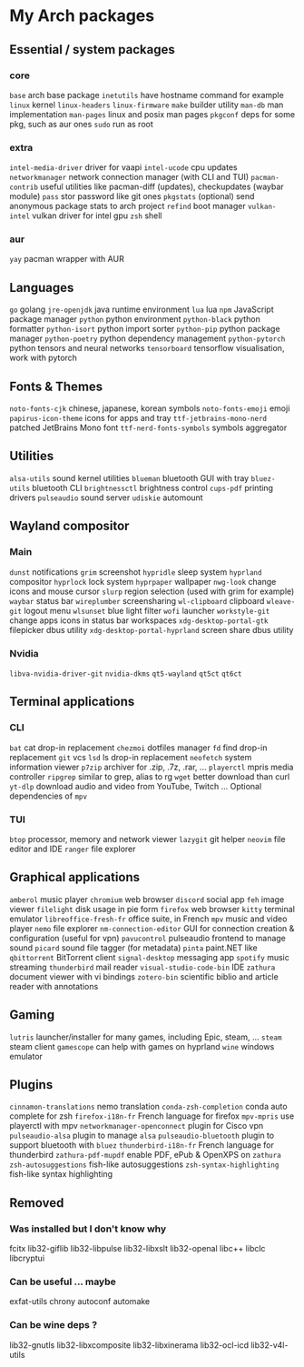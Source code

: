 # My Arch packages

## Essential / system packages

### core

`base` arch base package
`inetutils` have hostname command for example
`linux` kernel
`linux-headers`
`linux-firmware`
`make` builder utility
`man-db` man implementation
`man-pages` linux and posix man pages
`pkgconf` deps for some pkg, such as aur ones
`sudo` run as root

### extra

`intel-media-driver` driver for vaapi
`intel-ucode` cpu updates
`networkmanager` network connection manager (with CLI and TUI)
`pacman-contrib` useful utilities like pacman-diff (updates), checkupdates (waybar module)
`pass` stor password like git ones
`pkgstats` (optional) send anonymous package stats to arch project
`refind` boot manager
`vulkan-intel` vulkan driver for intel gpu
`zsh` shell

### aur

`yay` pacman wrapper with AUR

## Languages

`go` golang
`jre-openjdk` java runtime environment
`lua` lua
`npm` JavaScript package manager
`python` python environment
`python-black` python formatter
`python-isort` python import sorter
`python-pip` python package manager
`python-poetry` python dependency management
`python-pytorch` python tensors and neural networks
`tensorboard` tensorflow visualisation, work with pytorch

## Fonts & Themes

`noto-fonts-cjk` chinese, japanese, korean symbols
`noto-fonts-emoji` emoji
`papirus-icon-theme` icons for apps and tray
`ttf-jetbrains-mono-nerd` patched JetBrains Mono font
`ttf-nerd-fonts-symbols` symbols aggregator

## Utilities

`alsa-utils` sound kernel utilities
`blueman` bluetooth GUI with tray
`bluez-utils` bluetooth CLI
`brightnessctl` brightness control
`cups-pdf` printing drivers
`pulseaudio` sound server
`udiskie` automount

## Wayland compositor

### Main

`dunst` notifications
`grim` screenshot
`hypridle` sleep system
`hyprland` compositor
`hyprlock` lock system
`hyprpaper` wallpaper
`nwg-look` change icons and mouse cursor
`slurp` region selection (used with grim for example)
`waybar` status bar
`wireplumber` screensharing
`wl-clipboard` clipboard
`wleave-git` logout menu
`wlsunset` blue light filter
`wofi` launcher
`workstyle-git` change apps icons in status bar workspaces
`xdg-desktop-portal-gtk` filepicker dbus utility
`xdg-desktop-portal-hyprland` screen share dbus utility

### Nvidia

`libva-nvidia-driver-git`
`nvidia-dkms`
`qt5-wayland`
`qt5ct`
`qt6ct`

## Terminal applications

### CLI

`bat` cat drop-in replacement
`chezmoi` dotfiles manager
`fd` find drop-in replacement
`git` vcs
`lsd` ls drop-in replacement
`neofetch` system information viewer
`p7zip` archiver for .zip, .7z, .rar, ...
`playerctl` mpris media controller
`ripgrep` similar to grep, alias to rg
`wget` better download than curl
`yt-dlp` download audio and video from YouTube, Twitch ... Optional dependencies of `mpv`

### TUI

`btop` processor, memory and network viewer
`lazygit` git helper
`neovim` file editor and IDE
`ranger` file explorer

## Graphical applications

`amberol` music player
`chromium` web browser
`discord` social app
`feh` image viewer
`filelight` disk usage in pie form
`firefox` web browser
`kitty` terminal emulator
`libreoffice-fresh-fr` office suite, in French
`mpv` music and video player
`nemo` file explorer
`nm-connection-editor` GUI for connection creation & configuration (useful for vpn)
`pavucontrol` pulseaudio frontend to manage sound
`picard` sound file tagger (for metadata)
`pinta` paint.NET like
`qbittorrent` BitTorrent client
`signal-desktop` messaging app
`spotify` music streaming
`thunderbird` mail reader
`visual-studio-code-bin` IDE
`zathura` document viewer with vi bindings
`zotero-bin` scientific biblio and article reader with annotations

## Gaming

`lutris` launcher/installer for many games, including Epic, steam, ...
`steam` steam client
`gamescope` can help with games on hyprland
`wine` windows emulator

## Plugins

`cinnamon-translations` nemo translation
`conda-zsh-completion` conda auto complete for zsh
`firefox-i18n-fr` French language for firefox
`mpv-mpris` use playerctl with mpv
`networkmanager-openconnect` plugin for Cisco vpn
`pulseaudio-alsa` plugin to manage `alsa`
`pulseaudio-bluetooth` plugin to support bluetooth with `bluez`
`thunderbird-i18n-fr` French language for thunderbird
`zathura-pdf-mupdf` enable PDF, ePub & OpenXPS on `zathura`
`zsh-autosuggestions` fish-like autosuggestions
`zsh-syntax-highlighting` fish-like syntax highlighting

## Removed

### Was installed but I don't know why

fcitx
lib32-giflib
lib32-libpulse
lib32-libxslt
lib32-openal
libc++
libclc
libcryptui

### Can be useful ... maybe

exfat-utils
chrony
autoconf
automake

### Can be wine deps ?

lib32-gnutls
lib32-libxcomposite
lib32-libxinerama
lib32-ocl-icd
lib32-v4l-utils
